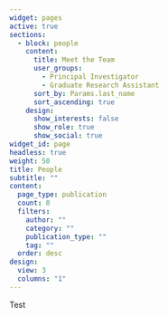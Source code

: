 ```yaml
---
widget: pages
active: true
sections:
  - block: people
    content:
      title: Meet the Team
      user_groups:
        - Principal Investigator
        - Graduate Research Assistant
      sort_by: Params.last_name
      sort_ascending: true
    design:
      show_interests: false
      show_role: true
      show_social: true
widget_id: page
headless: true
weight: 50
title: People
subtitle: ""
content:
  page_type: publication
  count: 0
  filters:
    author: ""
    category: ""
    publication_type: ""
    tag: ""
  order: desc
design:
  view: 3
  columns: "1"
---
```

T﻿est